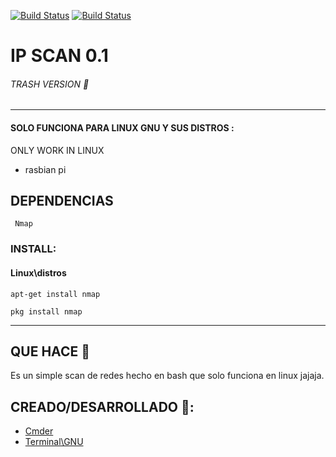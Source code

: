 [![Build Status](https://img.shields.io/badge/Version-0.1--Trash-red)]()
[![Build Status](https://img.shields.io/badge/Systema---Linux-Blue?logo=linux)]()





# IP SCAN 0.1 
###### TRASH VERSION :shit:
______________________________________




####   SOLO FUNCIONA PARA LINUX GNU Y SUS DISTROS :
ONLY WORK IN LINUX

* rasbian pi

## DEPENDENCIAS
```
 Nmap
 ```
 ###   INSTALL: 
 
 #### Linux\distros
 ```
 apt-get install nmap
 ```
 ```
 pkg install nmap
 ```
 ----------------------------------------------
 ## QUE HACE :satellite:
 Es un simple scan de redes hecho en bash que solo funciona en linux jajaja.

## CREADO/DESARROLLADO 🍺:

* [Cmder](https://cmder.net/)
* [Terminal\GNU ](http://3g2upl4pq6kufc4m.onion/ ) 

